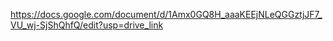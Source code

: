 https://docs.google.com/document/d/1Amx0GQ8H_aaaKEEjNLeQGGztjJF7_VU_wj-SjShQhfQ/edit?usp=drive_link
